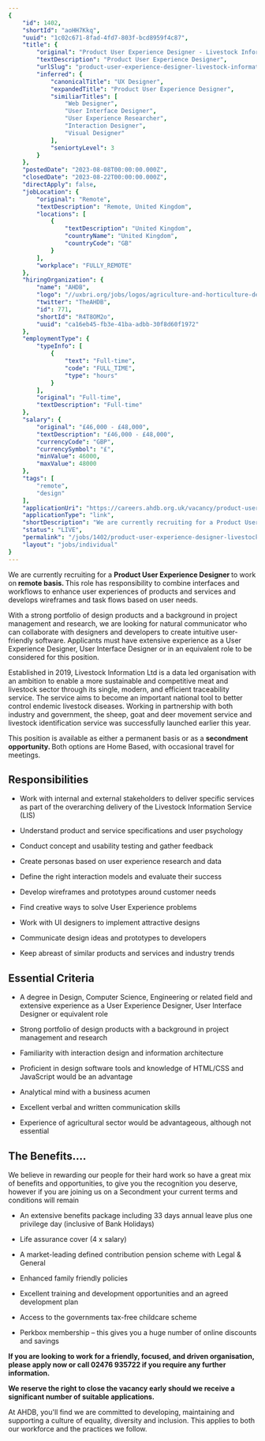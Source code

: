 ```yaml
---
{
	"id": 1402,
	"shortId": "aoHH7Kkq",
	"uuid": "1c02c671-8fad-4fd7-803f-bcd8959f4c87",
	"title": {
		"original": "Product User Experience Designer - Livestock Information Ltd",
		"textDescription": "Product User Experience Designer",
		"urlSlug": "product-user-experience-designer-livestock-information-ltd",
		"inferred": {
			"canonicalTitle": "UX Designer",
			"expandedTitle": "Product User Experience Designer",
			"similiarTitles": [
				"Web Designer",
				"User Interface Designer",
				"User Experience Researcher",
				"Interaction Designer",
				"Visual Designer"
			],
			"seniortyLevel": 3
		}
	},
	"postedDate": "2023-08-08T00:00:00.000Z",
	"closedDate": "2023-08-22T00:00:00.000Z",
	"directApply": false,
	"jobLocation": {
		"original": "Remote",
		"textDescription": "Remote, United Kingdom",
		"locations": [
			{
				"textDescription": "United Kingdom",
				"countryName": "United Kingdom",
				"countryCode": "GB"
			}
		],
		"workplace": "FULLY_REMOTE"
	},
	"hiringOrganization": {
		"name": "AHDB",
		"logo": "//uxbri.org/jobs/logos/agriculture-and-horticulture-development-board-ahdb-logo.svg",
		"twitter": "TheAHDB",
		"id": 771,
		"shortId": "R4T8OM2o",
		"uuid": "ca16eb45-fb3e-41ba-adbb-30f8d60f1972"
	},
	"employmentType": {
		"typeInfo": [
			{
				"text": "Full-time",
				"code": "FULL_TIME",
				"type": "hours"
			}
		],
		"original": "Full-time",
		"textDescription": "Full-time"
	},
	"salary": {
		"original": "£46,000 - £48,000",
		"textDescription": "£46,000 - £48,000",
		"currencyCode": "GBP",
		"currencySymbol": "£",
		"minValue": 46000,
		"maxValue": 48000
	},
	"tags": [
		"remote",
		"design"
	],
	"applicationUri": "https://careers.ahdb.org.uk/vacancy/product-user-experience-designer---livestock-information-ltd-523616.html#hs_show_apply_popup=true",
	"applicationType": "link",
	"shortDescription": "We are currently recruiting for a Product User Experience Designer to work on remote basis. This role has responsibility to combine interfaces and workflows to enhance user experiences of",
	"status": "LIVE",
	"permalink": "/jobs/1402/product-user-experience-designer-livestock-information-ltd",
	"layout": "jobs/individual"
}
---
```

<p>We are currently recruiting for a <strong>Product User Experience Designer </strong>to work on<strong> remote basis. </strong>This role has responsibility to combine interfaces and workflows to enhance user experiences of products and services and develops wireframes and task flows based on user needs.</p><p>With a strong portfolio of design products and a background in project management and research, we are looking for natural communicator who can collaborate with designers and developers to create intuitive user-friendly software. Applicants must have extensive experience as a User Experience Designer, User Interface Designer or in an equivalent role to be considered for this position.</p><p>Established in 2019, Livestock Information Ltd is a data led organisation with an ambition to enable a more sustainable and competitive meat and livestock sector through its single, modern, and efficient traceability service. The service aims to become an important national tool to better control endemic livestock diseases. Working in partnership with both industry and government, the sheep, goat and deer movement service and livestock identification service was successfully launched earlier this year.</p><p>This position is available as either a permanent basis or as a <strong>secondment opportunity. </strong>Both options are Home Based, with occasional travel for meetings.</p><h2>Responsibilities</h2><ul><li><p>Work with internal and external stakeholders to deliver specific services as part of the overarching delivery of the Livestock Information Service (LIS)</p></li><li><p>Understand product and service specifications and user psychology</p></li><li><p>Conduct concept and usability testing and gather feedback</p></li><li><p>Create personas based on user experience research and data</p></li><li><p>Define the right interaction models and evaluate their success</p></li><li><p>Develop wireframes and prototypes around customer needs</p></li><li><p>Find creative ways to solve User Experience problems</p></li><li><p>Work with UI designers to implement attractive designs</p></li><li><p>Communicate design ideas and prototypes to developers</p></li><li><p>Keep abreast of similar products and services and industry trends</p></li></ul><h2>Essential Criteria</h2><ul><li><p>A degree in Design, Computer Science, Engineering or related field and extensive experience as a User Experience Designer, User Interface Designer or equivalent role</p></li><li><p>Strong portfolio of design products with a background in project management and research</p></li><li><p>Familiarity with interaction design and information architecture</p></li><li><p>Proficient in design software tools and knowledge of HTML/CSS and JavaScript would be an advantage</p></li><li><p>Analytical mind with a business acumen</p></li><li><p>Excellent verbal and written communication skills</p></li><li><p>Experience of agricultural sector would be advantageous, although not essential</p></li></ul><h2>The Benefits….</h2><p>We believe in rewarding our people for their hard work so have a great mix of benefits and opportunities, to give you the recognition you deserve, however if you are joining us on a Secondment your current terms and conditions will remain</p><ul><li><p>An&nbsp;extensive benefits package including 33 days annual leave plus&nbsp;one privilege day (inclusive of Bank Holidays)</p></li><li><p>Life assurance cover (4 x salary)</p></li><li><p>A market-leading defined contribution pension scheme with Legal &amp; General</p></li><li><p>Enhanced family friendly policies</p></li><li><p>Excellent training and development opportunities and an agreed development plan</p></li><li><p>Access to the governments tax-free childcare scheme</p></li><li><p>Perkbox membership&nbsp;– this gives&nbsp;you a huge number of online discounts and savings</p></li></ul><p><strong>If you are looking to work for a friendly, focused, and driven organisation, please apply now or call 02476 935722 if you require any further information.</strong></p><p><strong>We reserve the right to close the vacancy early should we receive a significant number of suitable applications.</strong></p><p>At AHDB, you'll find we are committed to developing, maintaining and supporting a culture of equality, diversity and inclusion. This applies to both our workforce and the practices we follow.</p>
